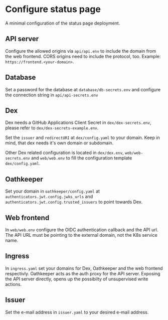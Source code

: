 # Configure status page

A minimal configuration of the status page deployment.

## API server

Configure the allowed origins via `api/api.env` to include the domain from the web frontend. CORS origins need to include the protocol, too. Example: `https://frontend.<your-domain>`.

## Database

Set a password for the database at `database/db-secrets.env` and configure the connection string in `api/api-secrets.env`

## Dex

Dex needs a GitHub Applications Client Secret in `dex/dex-secrets.env`, please refer to `dex/dex-secrets-example.env`.

Set the `issuer` and `redirectURI` at `dex/config.yaml` to your domain. Keep in mind, that dex needs it's own domain or subdomain.

Other Dex related configuration is located in `dex/dex.env`, `web/web-secrets.env` and `web/web.env` to fill the configuration template `dex/config.yaml`.

## Oathkeeper

Set your domain in `oathkeeper/config.yaml` at `authenticators.jwt.config.jwks_urls` and `authenticators.jwt.config.trusted_issuers` to point towards Dex.

## Web frontend

In `web/web.env` configure the OIDC authentication callback and the API url. The API URL must be pointing to the external domain, not the K8s service name.

## Ingress

In `ingress.yaml` set your domains for Dex, Oathkeeper and the web frontend respectivly. Oathkeeper acts as the auth proxy for the API server. Exposing the API server directly, opens up the possibilty of unsupervised write actions.

## Issuer

Set the e-mail address in `issuer.yaml` to your desired e-mail address.
